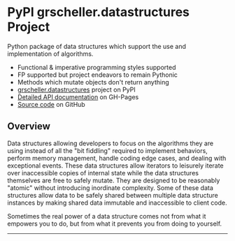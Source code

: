 # PyPI grscheller.datastructures Project

Python package of data structures which support the use and
implementation of algorithms.

* Functional & imperative programming styles supported
* FP supported but project endeavors to remain Pythonic
* Methods which mutate objects don't return anything
* [grscheller.datastructures][1] project on PyPI
* [Detailed API documentation][2] on GH-Pages
* [Source code][3] on GitHub

## Overview

Data structures allowing developers to focus on the algorithms they are
using instead of all the "bit fiddling" required to implement behaviors,
perform memory management, handle coding edge cases, and dealing with
exceptional events. These data structures allow iterators to leisurely
iterate over inaccessible copies of internal state while the data
structures themselves are free to safely mutate. They are designed to be
reasonably "atomic" without introducing inordinate complexity. Some of
these data structures allow data to be safely shared between multiple
data structure instances by making shared data immutable and
inaccessible to client code.

Sometimes the real power of a data structure comes not from what it
empowers you to do, but from what it prevents you from doing to
yourself.

---

[1]: https://pypi.org/project/grscheller.datastructures/
[2]: https://grscheller.github.io/datastructures/
[3]: https://github.com/grscheller/datastructures/
